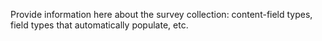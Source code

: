 Provide information here about the survey collection: content-field types, field types that automatically populate, etc.